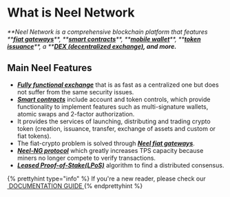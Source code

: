 # What is Neel Network

_**Neel Network is a comprehensive blockchain platform that features **_[_**fiat gateways**_](/waves-client/wallet-management.md)_**, **_[_**smart contracts**_](/technical-details/waves-contracts-language-description.md)_**, **_[_**mobile wallet**_](/waves-client/mobile-apps.md)_**, **_[_**token issuance**_](/waves-client/assets-management.md)_**, a **_[_**DEX \(decentralized exchange\)**_](/waves-client/waves-dex.md)_**, and more.**_

## Main Neel Features

* [_**Fully functional exchange**_](/platform-features/decentralized-cryptocurrency-exchange-dex.md) that is as fast as a centralized one but does not suffer from the same security issues.
* [_**Smart contracts**_](/technical-details/waves-contracts-language-description.md) include account and token controls, which provide functionality to implement features such as multi-signature wallets, atomic swaps and 2-factor authorization.
* It provides the services of launching, distributing and trading crypto token \(creation, issuance, transfer, exchange of assets and custom or fiat tokens\).
* The fiat-crypto problem is solved through [_**Neel fiat gateways**_](/waves-client/wallet-management.md).
* [_**Neel-NG protocol**_](/platform-features/waves-ng-protocol.md) which greatly increases TPS capacity because miners no longer compete to verify transactions.
* [_**Leased Proof-of-Stake\(LPoS\)**_](/platform-features/leased-proof-of-stake-lpos.md) algorithm to find a distributed consensus.


{% prettyhint type="info" %} If you're a new reader, please check our <a href="/overview/how-to-use-this-guide.md"> &nbsp;DOCUMENTATION GUIDE </a> {% endprettyhint %}
